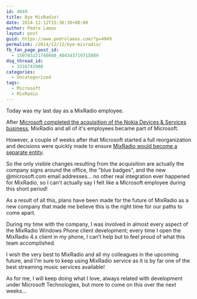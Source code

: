 ```yaml
---
id: 4049
title: Bye MixRadio!
date: 2014-12-12T15:36:30+00:00
author: Pedro Lamas
layout: post
guid: https://www.pedrolamas.com/?p=4049
permalink: /2014/12/12/bye-mixradio/
fb_fan_page_post_id:
  - 150703221746608_404343719715889
dsq_thread_id:
  - 3316743988
categories:
  - Uncategorized
tags:
  - Microsoft
  - MixRadio
---
```

Today was my last day as a MixRadio employee.

After [Microsoft completed the acquisition of the Nokia Devices & Services business](https://www.pedrolamas.com/2014/04/25/bye-nokia-hello-microsoft/), MixRadio and all of it's employees became part of Microsoft.

However, a couple of weeks after that Microsoft started a full reorganization and decisions were quickly made to ensure [MixRadio would become a separate entity](http://www.theguardian.com/technology/2014/jul/18/nokia-mixradio-streaming-music-ios-android).

So the only visible changes resulting from the acquisition are actually the company signs around the office, the "blue badges", and the new @microsoft.com email addresses... no other real integration ever happened for MixRadio, so I can't actually say I felt like a Microsoft employee during this short period!

As a result of all this, plans have been made for the future of MixRadio as a new company that made me believe this is the right time for our paths to come apart.

During my time with the company, I was involved in almost every aspect of the MixRadio Windows Phone client development; every time I open the MixRadio 4.x client in my phone, I can’t help but to feel proud of what this team accomplished.

I wish the very best to MixRadio and all my colleagues in the upcoming future, and I'm sure to keep using MixRadio service as it is by far one of the best streaming music services available!

As for me, I will keep doing what I love, always related with development under Microsoft Technologies, but more to come on this over the next weeks...